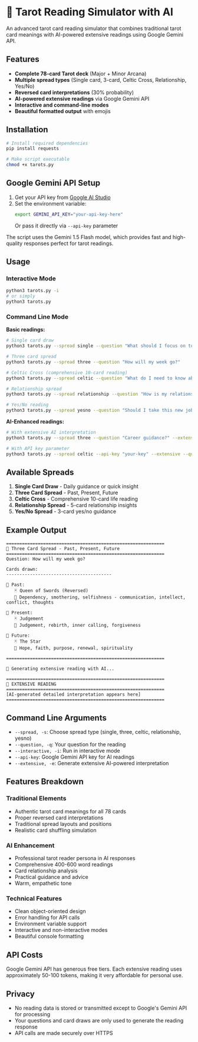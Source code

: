 # 🔮 Tarot Reading Simulator with AI

An advanced tarot card reading simulator that combines traditional tarot card meanings with AI-powered extensive readings using Google Gemini API.

## Features

- **Complete 78-card Tarot deck** (Major + Minor Arcana)
- **Multiple spread types** (Single card, 3-card, Celtic Cross, Relationship, Yes/No)
- **Reversed card interpretations** (30% probability)
- **AI-powered extensive readings** via Google Gemini API
- **Interactive and command-line modes**
- **Beautiful formatted output** with emojis

## Installation

```bash
# Install required dependencies
pip install requests

# Make script executable
chmod +x tarots.py
```

## Google Gemini API Setup

1. Get your API key from [Google AI Studio](https://aistudio.google.com/app/apikey)
2. Set the environment variable:
   ```bash
   export GEMINI_API_KEY="your-api-key-here"
   ```
   Or pass it directly via `--api-key` parameter

The script uses the Gemini 1.5 Flash model, which provides fast and high-quality responses perfect for tarot readings.

## Usage

### Interactive Mode
```bash
python3 tarots.py -i
# or simply
python3 tarots.py
```

### Command Line Mode

**Basic readings:**
```bash
# Single card draw
python3 tarots.py --spread single --question "What should I focus on today?"

# Three card spread
python3 tarots.py --spread three --question "How will my week go?"

# Celtic Cross (comprehensive 10-card reading)
python3 tarots.py --spread celtic --question "What do I need to know about my life path?"

# Relationship spread
python3 tarots.py --spread relationship --question "How is my relationship progressing?"

# Yes/No reading
python3 tarots.py --spread yesno --question "Should I take this new job?"
```

**AI-Enhanced readings:**
```bash
# With extensive AI interpretation
python3 tarots.py --spread three --question "Career guidance?" --extensive

# With API key parameter
python3 tarots.py --spread celtic --api-key "your-key" --extensive --question "Life guidance?"
```

## Available Spreads

1. **Single Card Draw** - Daily guidance or quick insight
2. **Three Card Spread** - Past, Present, Future
3. **Celtic Cross** - Comprehensive 10-card life reading
4. **Relationship Spread** - 5-card relationship insights
5. **Yes/No Spread** - 3-card yes/no guidance

## Example Output

```
============================================================
🔮 Three Card Spread - Past, Present, Future
============================================================
Question: How will my week go?

Cards drawn:
----------------------------------------

📍 Past:
   🃏 Queen of Swords (Reversed)
   💭 Dependency, smothering, selfishness - communication, intellect, conflict, thoughts

📍 Present:
   🃏 Judgement
   💭 Judgement, rebirth, inner calling, forgiveness

📍 Future:
   🃏 The Star
   💭 Hope, faith, purpose, renewal, spirituality

============================================================

🤖 Generating extensive reading with AI...

============================================================
📖 EXTENSIVE READING
============================================================
[AI-generated detailed interpretation appears here]
============================================================
```

## Command Line Arguments

- `--spread, -s`: Choose spread type (single, three, celtic, relationship, yesno)
- `--question, -q`: Your question for the reading
- `--interactive, -i`: Run in interactive mode
- `--api-key`: Google Gemini API key for AI readings
- `--extensive, -e`: Generate extensive AI-powered interpretation

## Features Breakdown

### Traditional Elements
- Authentic tarot card meanings for all 78 cards
- Proper reversed card interpretations
- Traditional spread layouts and positions
- Realistic card shuffling simulation

### AI Enhancement
- Professional tarot reader persona in AI responses
- Comprehensive 400-600 word readings
- Card relationship analysis
- Practical guidance and advice
- Warm, empathetic tone

### Technical Features
- Clean object-oriented design
- Error handling for API calls
- Environment variable support
- Interactive and non-interactive modes
- Beautiful console formatting

## API Costs

Google Gemini API has generous free tiers. Each extensive reading uses approximately 50-100 tokens, making it very affordable for personal use.

## Privacy

- No reading data is stored or transmitted except to Google's Gemini API for processing
- Your questions and card draws are only used to generate the reading response
- API calls are made securely over HTTPS
